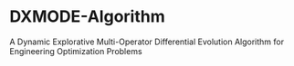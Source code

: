 # DXMODE-Algorithm
A Dynamic Explorative Multi-Operator Differential Evolution Algorithm for Engineering Optimization Problems
